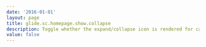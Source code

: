 ```yaml
---
date: '2016-01-01'
layout: page
title: glide.sc.homepage.show.collapse
description: Toggle whether the expand/collapse icon is rendered for category widgets on the service catalog homepage
value: false
---
```

